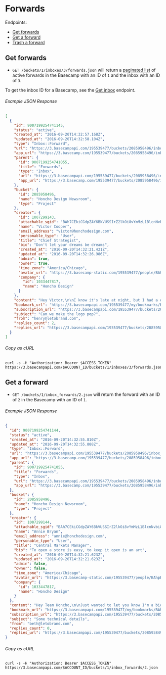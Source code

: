 Forwards
========

Endpoints:

- [Get forwards](#get-forwards)
- [Get a forward](#get-a-forward)
- [Trash a forward][1]


Get forwards
------------

* `GET /buckets/1/inboxes/3/forwards.json` will return a [paginated list][2] of active forwards in the Basecamp with an ID of `1` and the inbox with an ID of `3`.

To get the inbox ID for a Basecamp, see the [Get inbox][3] endpoint.

###### Example JSON Response
<!-- START GET /buckets/1/inboxes/3/forwards.json -->
```json
[
  {
    "id": 9007199254741145,
    "status": "active",
    "created_at": "2016-09-20T14:32:57.168Z",
    "updated_at": "2016-09-20T14:32:58.104Z",
    "type": "Inbox::Forward",
    "url": "https://3.basecampapi.com/195539477/buckets/2085958496/inbox_forwards/9007199254741145.json",
    "app_url": "https://3.basecamp.com/195539477/buckets/2085958496/inbox_forwards/9007199254741145",
    "parent": {
      "id": 9007199254741055,
      "title": "Forwards",
      "type": "Inbox",
      "url": "https://3.basecampapi.com/195539477/buckets/2085958496/inboxes/9007199254741055.json",
      "app_url": "https://3.basecamp.com/195539477/buckets/2085958496/inboxes/9007199254741055"
    },
    "bucket": {
      "id": 2085958496,
      "name": "Honcho Design Newsroom",
      "type": "Project"
    },
    "creator": {
      "id": 1007299143,
      "attachable_sgid": "BAh7CEkiCGdpZAY6BkVUSSIrZ2lkOi8vYmMzL1BlcnNvbi8xMDA3Mjk5MTQzP2V4cGlyZXNfaW4GOwBUSSIMcHVycG9zZQY7AFRJIg9hdHRhY2hhYmxlBjsAVEkiD2V4cGlyZXNfYXQGOwBUMA==--919d2c8b11ff403eefcab9db42dd26846d0c3102",
      "name": "Victor Cooper",
      "email_address": "victor@honchodesign.com",
      "personable_type": "User",
      "title": "Chief Strategist",
      "bio": "Don't let your dreams be dreams",
      "created_at": "2016-09-20T14:32:21.421Z",
      "updated_at": "2016-09-20T14:32:26.986Z",
      "admin": true,
      "owner": true,
      "time_zone": "America/Chicago",
      "avatar_url": "https://3.basecamp-static.com/195539477/people/BAhpBEcqCjw=--c632b967cec296b87363a697a67a87f9cc1e5b45/avatar-64-x4",
      "company": {
        "id": 1033447817,
        "name": "Honcho Design"
      }
    },
    "content": "Hey Victor,\n\nI know it's late at night, but I had a quick thought about the logo. It feels, I dunno, flat. Is there anything you could do to make it pop? I'm thinking it needs more sizzle. More... SOMETHING. Maybe we could try adding a rainbow?\n\nLet's take a look mid-day tomorrow and re-group with the rest of the team.\n\nCheers,\nHenry",
    "bookmark_url": "https://3.basecampapi.com/195539477/my/bookmarks/BAh7CEkiCGdpZAY6BkVUSSI0Z2lkOi8vYmMzL1JlY29yZGluZy85MDA3MTk5MjU0NzQxMTQ1P2V4cGlyZXNfaW4GOwBUSSIMcHVycG9zZQY7AFRJIg1yZWFkYWJsZQY7AFRJIg9leHBpcmVzX2F0BjsAVDA=--5e4e8dc00837d110504a8bdeb9a07bc75db16853.json",
    "subscription_url": "https://3.basecampapi.com/195539477/buckets/2085958496/recordings/9007199254741145/subscription.json",
    "subject": "Can we make the logo pop?",
    "from": "henry@letobrand.com",
    "replies_count": 2,
    "replies_url": "https://3.basecampapi.com/195539477/buckets/2085958496/inbox_forwards/9007199254741145/replies.json"
  }
]
```
<!-- END GET /buckets/1/inboxes/3/forwards.json -->

###### Copy as cURL

``` shell
curl -s -H "Authorization: Bearer $ACCESS_TOKEN" https://3.basecampapi.com/$ACCOUNT_ID/buckets/1/inboxes/3/forwards.json
```


Get a forward
-------------

* `GET /buckets/1/inbox_forwards/2.json` will return the forward with an ID of `2` in the Basecamp with an ID of `1`.

###### Example JSON Response
<!-- START GET /buckets/1/inbox_forwards/2.json -->
```json
{
  "id": 9007199254741144,
  "status": "active",
  "created_at": "2016-09-20T14:32:55.810Z",
  "updated_at": "2016-09-20T14:32:55.888Z",
  "type": "Inbox::Forward",
  "url": "https://3.basecampapi.com/195539477/buckets/2085958496/inbox_forwards/9007199254741144.json",
  "app_url": "https://3.basecamp.com/195539477/buckets/2085958496/inbox_forwards/9007199254741144",
  "parent": {
    "id": 9007199254741055,
    "title": "Forwards",
    "type": "Inbox",
    "url": "https://3.basecampapi.com/195539477/buckets/2085958496/inboxes/9007199254741055.json",
    "app_url": "https://3.basecamp.com/195539477/buckets/2085958496/inboxes/9007199254741055"
  },
  "bucket": {
    "id": 2085958496,
    "name": "Honcho Design Newsroom",
    "type": "Project"
  },
  "creator": {
    "id": 1007299144,
    "attachable_sgid": "BAh7CEkiCGdpZAY6BkVUSSIrZ2lkOi8vYmMzL1BlcnNvbi8xMDA3Mjk5MTQ0P2V4cGlyZXNfaW4GOwBUSSIMcHVycG9zZQY7AFRJIg9hdHRhY2hhYmxlBjsAVEkiD2V4cGlyZXNfYXQGOwBUMA==--2e34d7611a9fcaeb82342d015a671cf5e998c036",
    "name": "Annie Bryan",
    "email_address": "annie@honchodesign.com",
    "personable_type": "User",
    "title": "Central Markets Manager",
    "bio": "To open a store is easy, to keep it open is an art",
    "created_at": "2016-09-20T14:32:21.623Z",
    "updated_at": "2016-09-20T14:32:21.623Z",
    "admin": false,
    "owner": false,
    "time_zone": "America/Chicago",
    "avatar_url": "https://3.basecamp-static.com/195539477/people/BAhpBEgqCjw=--8266bb0507508f3d46050d57b65924d5e2a005f3/avatar-64-x4",
    "company": {
      "id": 1033447817,
      "name": "Honcho Design"
    }
  },
  "content": "Hey Team Honcho,\n\nJust wanted to let you know I'm a big fan of your blog. Your writing is so inspiring. Thanks for sharing!",
  "bookmark_url": "https://3.basecampapi.com/195539477/my/bookmarks/BAh7CEkiCGdpZAY6BkVUSSI0Z2lkOi8vYmMzL1JlY29yZGluZy85MDA3MTk5MjU0NzQxMTQ0P2V4cGlyZXNfaW4GOwBUSSIMcHVycG9zZQY7AFRJIg1yZWFkYWJsZQY7AFRJIg9leHBpcmVzX2F0BjsAVDA=--66b8dce4e70f3854809cf9a4ac1e47d353e405b8.json",
  "subscription_url": "https://3.basecampapi.com/195539477/buckets/2085958496/recordings/9007199254741144/subscription.json",
  "subject": "Some technical details",
  "from": "beth@letobrand.com",
  "replies_count": 0,
  "replies_url": "https://3.basecampapi.com/195539477/buckets/2085958496/inbox_forwards/9007199254741144/replies.json"
}
```
<!-- END GET /buckets/1/inbox_forwards/2.json -->

###### Copy as cURL

``` shell
curl -s -H "Authorization: Bearer $ACCESS_TOKEN" https://3.basecampapi.com/$ACCOUNT_ID/buckets/1/inbox_forwards/2.json
```


[1]: https://github.com/basecamp/bc3-api/blob/master/sections/recordings.md#trash-a-recording
[2]: https://github.com/basecamp/bc3-api/blob/master/README.md#pagination
[3]: https://github.com/basecamp/bc3-api/blob/master/sections/inboxes.md#inboxes

